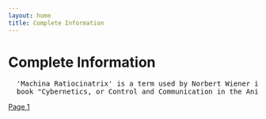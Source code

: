 ```yaml
---
layout: home
title: Complete Information
---
```

# Complete Information
<pre>
  'Machina Ratiocinatrix' is a term used by Norbert Wiener in the introduction to his
  book "Cybernetics, or Control and Communication in the Animal and the Machine".
</pre>
[Page 1](./pages/page_1)
